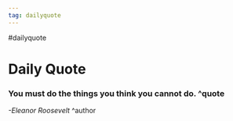 ```yaml
---
tag: dailyquote
---
```


#dailyquote

# Daily Quote

### You must do the things you think you cannot do. ^quote
*-Eleanor Roosevelt* ^author
